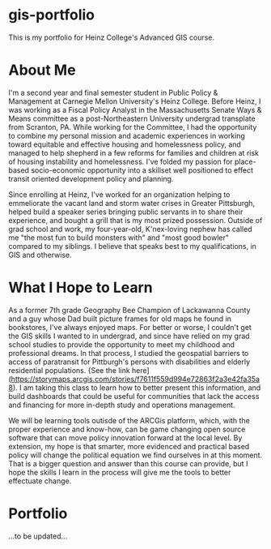 # gis-portfolio
This is my portfolio for Heinz College's Advanced GIS course.

# About Me
I'm a second year and final semester student in Public Policy & Management at Carnegie Mellon University's Heinz College. Before Heinz, I was working as a Fiscal Policy Analyst in the Massachusetts Senate Ways & Means committee as a post-Northeastern University undergrad transplate from Scranton, PA. While working for the Committee, I had the opportunity to combine my personal mission and academic experiences in working toward equitable and effective housing and homelessness policy, and managed to help shepherd in a few reforms for families and children at risk of housing instability and homelessness. I've folded my passion for place-based socio-economic opportunity into a skillset well positioned to effect transit oriented development policy and planning. 

Since enrolling at Heinz, I've worked for an organization helping to emmeliorate the vacant land and storm water crises in Greater Pittsburgh, helped build a speaker series bringing public servants in to share their experience, and bought a grill that is my most prized possession. Outside of grad school and work, my four-year-old, K'nex-loving nephew has called me "the most fun to build monsters with" and "most good bowler" compared to my siblings. I believe that speaks best to my qualifications, in GIS and otherwise.

# What I Hope to Learn
As a former 7th grade Geography Bee Champion of Lackawanna County and a guy whose Dad built picture frames for old maps he found in bookstores, I've always enjoyed maps. For better or worse, I couldn't get the GIS skills I wanted to in undergrad, and since have relied on my grad school studies to provide the opportunity to meet my childhood and professional dreams. In that process, I studied the geospatial barriers to access of paratransit for Pittburgh's persons with disabilities and elderly residential populations. {See the link here](https://storymaps.arcgis.com/stories/f7611f559d994e72863f2a3e42fa35a8). I am taking this class to learn how to better present this information, and build dashboards that could be useful for communities that lack the access and financing for more in-depth study and operations management.

We will be learning tools outisde of the ARCGis platform, which, with the proper experience and know-how, can be game changing open source software that can move policy innovation forward at the local level. By extension, my hope is that smarter, more evidenced and practical based policy will change the political equation we find ourselves in at this moment. That is a bigger question and answer than this course can provide, but I hope the skills I learn in the process will give me the tools to better effectuate change.

# Portfolio
...to be updated...
